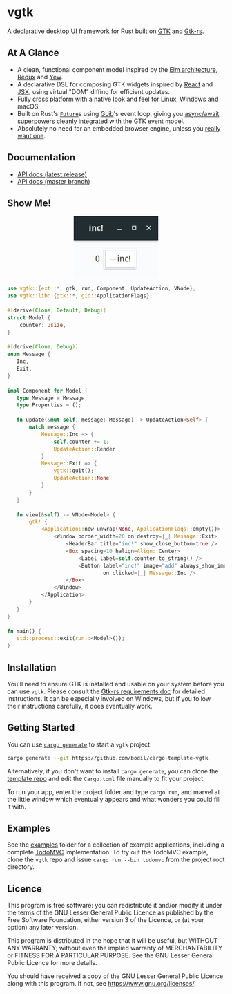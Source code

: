 # vgtk

A declarative desktop UI framework for Rust built on [GTK](https://www.gtk.org/) and [Gtk-rs].

## At A Glance

-   A clean, functional component model inspired by the
    [Elm architecture](https://guide.elm-lang.org/architecture/), [Redux](https://redux.js.org/) and
    [Yew](https://github.com/yewstack/yew).
-   A declarative DSL for composing GTK widgets inspired by [React](https://reactjs.org/) and
    [JSX](https://reactjs.org/docs/introducing-jsx.html), using virtual "DOM" diffing for efficient
    updates.
-   Fully cross platform with a native look and feel for Linux, Windows and macOS.
-   Built on Rust's [`Future`](https://doc.rust-lang.org/std/future/trait.Future.html)s using
    [GLib](https://developer.gnome.org/glib/stable/)'s event loop, giving you
    [async/await superpowers](https://rust-lang.github.io/async-book/) cleanly integrated with the
    GTK event model.
-   Absolutely no need for an embedded browser engine, unless you
    [really want one](https://webkitgtk.org/).

## Documentation

-   [API docs (latest release)](http://vgtk.rs/)
-   [API docs (master branch)](http://bodil.lol/vgtk/)

## Show Me!

<p align="center">
  <img src="media/inc.png"/>
</p>

```rust
use vgtk::{ext::*, gtk, run, Component, UpdateAction, VNode};
use vgtk::lib::{gtk::*, gio::ApplicationFlags};

#[derive(Clone, Default, Debug)]
struct Model {
    counter: usize,
}

#[derive(Clone, Debug)]
enum Message {
   Inc,
   Exit,
}

impl Component for Model {
   type Message = Message;
   type Properties = ();

   fn update(&mut self, message: Message) -> UpdateAction<Self> {
       match message {
           Message::Inc => {
               self.counter += 1;
               UpdateAction::Render
           }
           Message::Exit => {
               vgtk::quit();
               UpdateAction::None
           }
       }
   }

   fn view(&self) -> VNode<Model> {
       gtk! {
           <Application::new_unwrap(None, ApplicationFlags::empty())>
               <Window border_width=20 on destroy=|_| Message::Exit>
                   <HeaderBar title="inc!" show_close_button=true />
                   <Box spacing=10 halign=Align::Center>
                       <Label label=self.counter.to_string() />
                       <Button label="inc!" image="add" always_show_image=true
                               on clicked=|_| Message::Inc />
                   </Box>
               </Window>
           </Application>
       }
   }
}

fn main() {
   std::process::exit(run::<Model>());
}
```

## Installation

You'll need to ensure GTK is installed and usable on your system before you can use `vgtk`. Please
consult the [Gtk-rs requirements doc](https://gtk-rs.org/docs-src/requirements) for detailed
instructions. It can be especially involved on Windows, but if you follow their instructions
carefully, it does eventually work.

## Getting Started

You can use [`cargo generate`](https://github.com/ashleygwilliams/cargo-generate) to start a `vgtk`
project:

```sh
cargo generate --git https://github.com/bodil/cargo-template-vgtk
```

Alternatively, if you don't want to install `cargo generate`, you can clone the
[template repo](https://github.com/bodil/cargo-template-vgtk) and edit the `Cargo.toml` file
manually to fit your project.

To run your app, enter the project folder and type `cargo run`, and marvel at the little window
which eventually appears and what wonders you could fill it with.

## Examples

See the [examples](examples) folder for a collection of example applications, including a complete
[TodoMVC](examples/todomvc) implementation. To try out the TodoMVC example, clone the `vgtk` repo
and issue `cargo run --bin todomvc` from the project root directory.

## Licence

This program is free software: you can redistribute it and/or modify it under the terms of the GNU
Lesser General Public Licence as published by the Free Software Foundation, either version 3 of the
Licence, or (at your option) any later version.

This program is distributed in the hope that it will be useful, but WITHOUT ANY WARRANTY; without
even the implied warranty of MERCHANTABILITY or FITNESS FOR A PARTICULAR PURPOSE. See the GNU Lesser
General Public Licence for more details.

You should have received a copy of the GNU Lesser General Public Licence along with this program. If
not, see <https://www.gnu.org/licenses/>.

[gtk-rs]: https://gtk-rs.org/
